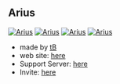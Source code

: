 ## Arius

[![Arius](https://discordbots.org/api/widget/status/553548136728231976.svg)](https://top.gg/bot/553548136728231976) [![Arius](https://top.gg/api/widget/servers/553548136728231976.svg)](https://top.gg/bot/553548136728231976) [![Arius](https://top.gg/api/widget/upvotes/553548136728231976.svg)](https://top.gg/bot/553548136728231976) [![Arius](https://top.gg/api/widget/owner/553548136728231976.svg)](https://top.gg/bot/553548136728231976) 

- made by [tB](http://suleymanbal.com.tr/)
- web site: [here](https://arius.me/)
- Support Server: [here](https://arius.me/destek)
- Invite: [here](https://arius.me/ekle)
